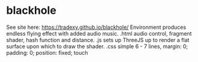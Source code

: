 # blackhole
See site here: https://tradexy.github.io/blackhole/
Environment produces endless flying effect with added audio music.
.html audio control, fragment shader, hash function and distance.
.js sets up ThreeJS up to render a flat surface upon which to draw the shader.
.css simple 6 - 7 lines, margin: 0; padding: 0; position: fixed; touch
